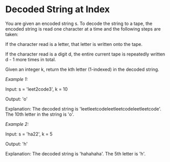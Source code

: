 # Decoded String at Index

You are given an encoded string s. To decode the string to a tape, the encoded string is read one character at a time and the following steps are taken:

If the character read is a letter, that letter is written onto the tape.

If the character read is a digit d, the entire current tape is repeatedly written d - 1 more times in total.

Given an integer k, return the kth letter (1-indexed) in the decoded string. 

*Example 1:*

Input: s = 'leet2code3', k = 10

Output: 'o'

Explanation: The decoded string is 'leetleetcodeleetleetcodeleetleetcode'.
The 10th letter in the string is 'o'.

*Example 2:*

Input: s = 'ha22', k = 5

Output: 'h'

Explanation: The decoded string is 'hahahaha'.
The 5th letter is 'h'.